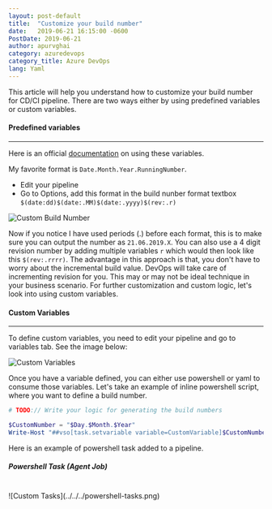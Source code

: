 ```yaml
---
layout: post-default
title:  "Customize your build number"
date:   2019-06-21 16:15:00 -0600
PostDate: 2019-06-21
author: apurvghai
category: azuredevops
category_title: Azure DevOps
lang: Yaml
---
```


This article will help you understand how to customize your build number for CD/CI pipeline. There are two ways either by using predefined variables or custom variables. 

#### Predefined variables
----

Here is an official [documentation](https://docs.microsoft.com/en-us/azure/devops/pipelines/build/variables?view=azure-devops&tabs=yaml) on using these variables.

My favorite format is  `Date.Month.Year.RunningNumber`. 

- Edit your pipeline
- Go to Options, add this format in the build nunber format textbox  `$(date:dd)$(date:.MM)$(date:.yyyy)$(rev:.r)`

![Custom Build Number](../../../build-screen.png)

Now if you notice I have used periods (.) before each format, this is to make sure you can output the number as `21.06.2019.X`. You can also use a 4 digit revision number by adding multiple variables `r` which would then look like this `$(rev:.rrrr)`. The advantage in this approach is that, you don't have to worry about the incremental build value. DevOps will take care of incrementing revision for you. This may or may not be ideal technique in your business scenario. For further customization and custom logic, let's look into using custom variables. 

#### Custom Variables
---

To define custom variables, you need to edit your pipeline and go to variables tab. See the image below:

![Custom Variables](../../../custom-variables.png)

Once you have a variable defined, you can either use powershell or yaml to consume those variables. Let's take an example of inline powershell script, where you want to define a build number.

```powershell
# TODO:// Write your logic for generating the build numbers

$CustomNumber = "$Day.$Month.$Year" 
Write-Host "##vso[task.setvariable variable=CustomVariable]$CustomNumber"
```

Here is an example of powershell task added to a pipeline. 


##### Powershell Task (Agent Job)
<br>
![Custom Tasks](../../../powershell-tasks.png)
